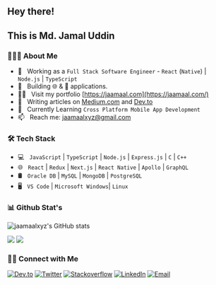 ## Hey there! 
## This is Md. Jamal Uddin

### 👨🏻‍💻 About Me

- 💼 &nbsp; Working as a `Full Stack Software Engineer` - `React` (`Native`) | `Node.js` | `TypeScript`
- 🤔 &nbsp; Building 🌐 & 📱 applications.
- 👨‍💻 &nbsp; Visit my portfolio [https://jaamaal.com](https://jaamaal.com/)
- 📝 &nbsp; Writing articles on [Medium.com](https://medium.com/@jaamaalxyz) and [Dev.to](https://dev.to/jaamaalxyz)
- 🌱 &nbsp; Currently Learning `Cross Platform Mobile App Development`
- 📫 &nbsp; Reach me: jaamaalxyz@gmail.com

### 🛠 Tech Stack

- 💻 &nbsp; `JavaScript` | `TypeScript` | `Node.js` | `Express.js` | `C` | `C++`
- 🌐 &nbsp; `React` | `Redux` | `Next.js` | `React Native` | `Apollo` | `GraphQL`
- 🛢 &nbsp; `Oracle DB` | `MySQL` | `MongoDB` | `PostgreSQL`
- 🖥 &nbsp; `VS Code` | `Microsoft Windows`| `Linux`

### 📊 Github Stat's
![jaamaalxyz's GitHub stats](https://github-readme-stats.vercel.app/api?username=jaamaalxyz&show_icons=true&theme=github_dark)

[![](https://komarev.com/ghpvc/?username=jaamaalxyz&color=blue&label=Profile%20Views)](https://github.com/jaamaalxyz/jaamaalxyz)
[![](https://img.shields.io/github/followers/jaamaalxyz?label=GitHub%20Followers)](https://github.com/jaamaalxyz)

### 🤝🏻 Connect with Me

<p>
<a href="https://dev.to/jaamaalxyz"><img alt="Dev.to" src="https://img.shields.io/badge/Dev.to-gray?style=flat-square&logo=dev-to"></a>
<a href="https://twitter.com/jaamaalxyz" target="blank"><img alt="Twitter" src="https://img.shields.io/badge/twitter-gray?style=flat-square&logo=twitter"/></a>  
<a href="https://stackoverflow.com/users/6542943/md-jamal-uddin"><img alt="Stackoverflow" src="https://img.shields.io/badge/Stackoverflow-gray?style=flat-square&logo=stackoverflow"></a>
<a href="https://www.linkedin.com/in/jaamaalxyz/"><img alt="LinkedIn" src="https://img.shields.io/badge/LinkedIn-gray?style=flat-square&logo=linkedin"></a>
<a href="mailto:jaamaalxyz@gmail.com"><img alt="Email" src="https://img.shields.io/badge/Email-jaamaalxyz@gmail.com-blue?style=flat-square&logo=gmail"></a>
</p>
